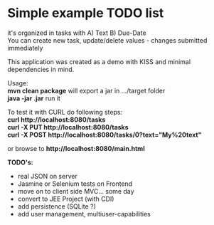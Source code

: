 # Simple example TODO list  
it's organized in tasks with A) Text B) Due-Date  
You can create new task, update/delete values - changes submitted immediately  
  
This application was created as a demo with KISS and minimal dependencies in mind.  
  
Usage:  
**mvn clean package** will export a jar in .../target folder  
**java -jar <FILENAME>.jar** run it  
  
To test it with CURL do following steps:  
**curl http://localhost:8080/tasks**  
**curl -X PUT http://localhost:8080/tasks**  
**curl -X POST http://localhost:8080/tasks/0?text="My%20text"**  
  
or browse to **http://localhost:8080/main.html**  
  
  
  
  
**TODO's:**  
* real JSON on server  
* Jasmine or Selenium tests on Frontend  
* move on to client side MVC... some day  
* convert to JEE Project (with CDI)  
* add persistence (SQLite ?)  
* add user management, multiuser-capabilities  

